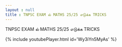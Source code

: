 ```yaml
---
layout : null
title : TNPSC EXAM ல் MATHS 25/25 எடுக்க TRICKS
---
```


TNPSC EXAM ல் MATHS 25/25 எடுக்க TRICKS



{% include youtubePlayer.html id='Wy3iYn5MyAs' %}

